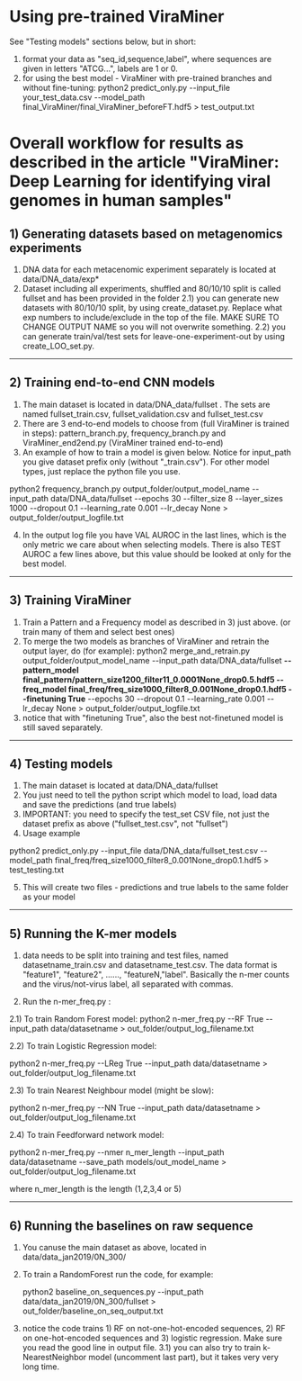 # Using pre-trained ViraMiner
See "Testing models" sections below, but in short:
1) format your data as "seq_id,sequence,label", where sequences are given in letters "ATCG...", labels are 1 or 0.
2) for using the best model - ViraMiner with pre-trained branches and without fine-tuning:
   python2 predict_only.py --input_file your_test_data.csv --model_path final_ViraMiner/final_ViraMiner_beforeFT.hdf5 > test_output.txt


# Overall workflow for results as described in the article "ViraMiner: Deep Learning for identifying viral genomes in human samples"

## 1) Generating datasets based on metagenomics experiments

1) DNA data for each metacenomic experiment separately is located at data/DNA_data/exp*
2) Dataset including all experiments, shuffled and 80/10/10 split is called fullset and has been provided in the folder
2.1) you can generate new datasets with 80/10/10 split, by using create_dataset.py. Replace what exp numbers to include/exclude in the top of the file. 
   MAKE SURE TO CHANGE OUTPUT NAME so you will not overwrite something.
2.2) you can generate train/val/test sets for leave-one-experiment-out by using create_LOO_set.py. 

---
## 2) Training end-to-end CNN models

1) The main dataset is located in data/DNA_data/fullset . The sets are named fullset_train.csv, fullset_validation.csv and fullset_test.csv
2) There are 3 end-to-end models to choose from (full ViraMiner is trained in steps): pattern_branch.py, frequency_branch.py and ViraMiner_end2end.py (ViraMiner trained end-to-end)
3) An example of how to train a model is given below. Notice for input_path you give dataset prefix only (without "_train.csv"). For other model types, just replace the python file you use.

python2 frequency_branch.py output_folder/output_model_name --input_path data/DNA_data/fullset --epochs 30 --filter_size 8 --layer_sizes 1000 --dropout 0.1 --learning_rate 0.001 --lr_decay None > output_folder/output_logfile.txt

4) In the output log file you have VAL AUROC in the last lines, which is the only metric we care about when selecting models. There is also TEST AUROC a few lines above, but this value should be looked at only for the best model. 

---
## 3) Training ViraMiner
1) Train a Pattern and a Frequency model as described in 3) just above. (or train many of them and select best ones)
2) To merge the two models as branches of ViraMiner and retrain the output layer, do (for example):
  python2 merge_and_retrain.py output_folder/output_model_name --input_path data/DNA_data/fullset **--pattern_model final_pattern/pattern_size1200_filter11_0.0001None_drop0.5.hdf5 --freq_model final_freq/freq_size1000_filter8_0.001None_drop0.1.hdf5 --finetuning True** --epochs 30 --dropout 0.1 --learning_rate 0.001 --lr_decay None > output_folder/output_logfile.txt
3) notice that with "finetuning True", also the best not-finetuned model is still saved separately.
   

---
## 4) Testing models

1) The main dataset is located at data/DNA_data/fullset
2) You just need to tell the python script which model to load, load data and save the predictions (and true labels)
3) IMPORTANT: you need to specify the test_set CSV file, not just the dataset prefix as above ("fullset_test.csv", not "fullset")
4) Usage example 

python2 predict_only.py --input_file data/DNA_data/fullset_test.csv --model_path final_freq/freq_size1000_filter8_0.001None_drop0.1.hdf5 > test_testing.txt

5) This will create two files - predictions and true labels to the same folder as your model

---
## 5) Running the K-mer models

1) data needs to be split into training and test files, named datasetname_train.csv and datasetname_test.csv.
   The data format is "feature1", "feature2", ......, "featureN,"label". Basically the n-mer counts and the virus/not-virus label, all separated 
   with commas. 

2) Run the n-mer_freq.py :

2.1) To train Random Forest model:
   python2 n-mer_freq.py --RF True --input_path data/datasetname > out_folder/output_log_filename.txt 

2.2) To train Logistic Regression model:

   python2 n-mer_freq.py --LReg True --input_path data/datasetname > out_folder/output_log_filename.txt 

2.3) To train Nearest Neighbour model (might be slow):

   python2 n-mer_freq.py --NN True --input_path data/datasetname > out_folder/output_log_filename.txt 


2.4) To train Feedforward network model:

   python2 n-mer_freq.py --nmer n_mer_length --input_path data/datasetname --save_path models/out_model_name > out_folder/output_log_filename.txt 

   where n_mer_length is the length (1,2,3,4 or 5)

---
## 6) Running the baselines on raw sequence

1) You canuse the main dataset as above, located in data/data_jan2019/0N_300/

2) To train a RandomForest run the code, for example:

   python2 baseline_on_sequences.py --input_path data/data_jan2019/0N_300/fullset > out_folder/baseline_on_seq_output.txt 

3) notice the code trains 1) RF on not-one-hot-encoded sequences, 2) RF on one-hot-encoded sequences and 3) logistic regression. Make sure you read the good line in output file.
3.1) you can also try to train k-NearestNeighbor model (uncomment last part), but it takes very very long time.







